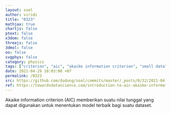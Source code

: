 ```yaml
---
layout: soal
author: viridi
title: "0323"
mathjax: true
chartjs: false
ptext: false
x3dom: false
threejs: false
3dmol: false
oo: false
svgphys: false
category: physics
tags: ["criterion", "aic", "akaike information criterion", "small data", "time series analysis", "fi3201", "2020-2"]
date: 2021-04-29 10:03:00 +07
permalink: /0323
src: https://github.com/dudung/soal/commits/master/_posts/0/32/2021-04-30-error-3.md
ref: https://towardsdatascience.com/introduction-to-aic-akaike-information-criterion-9c9ba1c96ced
---
```

Akaike information criterion (AIC) memberikan suatu nilai tunggal yang dapat digunakan untuk menentukan model terbaik bagi suatu dataset.

